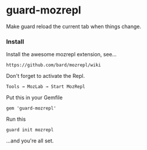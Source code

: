 guard-mozrepl
=============

Make guard reload the current tab when things change.

### Install

Install the awesome mozrepl extension, see...

    https://github.com/bard/mozrepl/wiki

Don't forget to activate the Repl.

    Tools → MozLab → Start MozRepl

Put this in your Gemfile

    gem 'guard-mozrepl'

Run this

    guard init mozrepl

...and you're all set.



